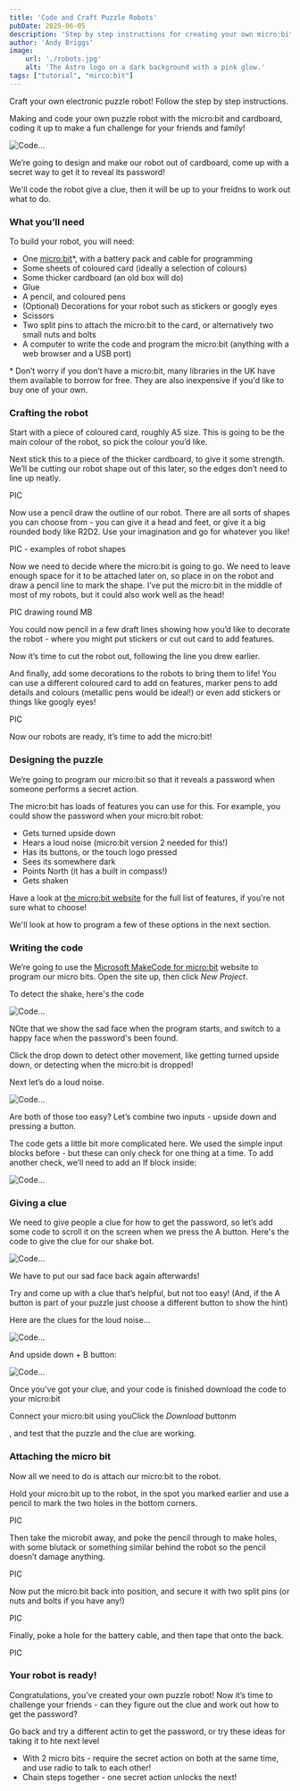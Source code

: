 ```yaml
---
title: 'Code and Craft Puzzle Robots'
pubDate: 2025-06-05
description: 'Step by step instructions for creating your own micro:bit puzzle robot!'
author: 'Andy Briggs'
image:
    url: './robots.jpg'
    alt: 'The Astro logo on a dark background with a pink glow.'
tags: ["tutorial", "mirco:bit"]
---
```


Craft your own electronic puzzle robot!  Follow the step by step instructions.

Making and code your own puzzle robot with the micro:bit and cardboard, coding it up to make a fun challenge for your friends and family!

![Code...](robots.jpg)

We’re going to design and make our robot out of cardboard, come up with a secret way to get it to reveal its password!

We'll code the robot give a clue, then it will be up to your freidns to work out what to do.

### What you’ll need

To build your robot, you will need:
* One [micro:bit](https://microbit.org)\*, with a battery pack and cable for programming
* Some sheets of coloured card (ideally a selection of colours)
* Some thicker cardboard (an old box will do)
* Glue
* A pencil, and coloured pens
* (Optional) Decorations for your robot such as stickers or googly eyes
* Scissors 
* Two split pins to attach the micro:bit to the card, or alternatively two small nuts and bolts 
* A computer to write the code and program the micro:bit (anything with a web browser and a USB port)

\* Don’t worry if you don’t have a micro:bit, many libraries in the UK have them available to borrow for free.  They are also inexpensive if you'd like to buy one of your own.

### Crafting the robot

Start with a piece of coloured card, roughly A5 size.  This is going to be the main colour of the robot, so pick the colour you’d like.

Next stick this to a piece of the thicker cardboard, to give it some strength.  We’ll be cutting our robot shape out of this later, so the edges don’t need to line up neatly.

PIC

Now use a pencil draw the outline of our robot.  There are all sorts of shapes you can choose from - you can give it a head and feet, or give it a big rounded body like R2D2.  Use your imagination and go for whatever you like!

PIC - examples of robot shapes

Now we need to decide where the micro:bit is going to go.  We need to leave enough space for it to be attached later on, so place in on the robot and draw a pencil line to mark the shape.  I’ve put the micro:bit in the middle of most of my robots, but it could also work well as the head!

PIC drawing round MB

You could now pencil in a few draft lines showing how you’d like to decorate the robot - where you might put stickers or cut out card to add features.

Now it’s time to cut the robot out, following the line you drew earlier.

And finally, add some decorations to the robots to bring them to life!  You can use a different coloured card to add on features, marker pens to add details and colours (metallic pens would be ideal!) or even add stickers or things like googly eyes!

PIC

Now our robots are ready, it’s time to add the micro:bit!

### Designing the puzzle
We’re going to program our micro:bit so that it reveals a password when someone performs a secret action.

The micro:bit has loads of features you can use for this.  For example, you could show the password when your micro:bit robot:
* Gets turned upside down
* Hears a loud noise (micro:bit version 2 needed for this!)
* Has its buttons, or the touch logo pressed
* Sees its somewhere dark
* Points North (it has a built in compass!)
* Gets shaken

Have a look at [the micro:bit website](https://microbit.org/get-started/features/overview/) for the full list of features, if you're not sure what to choose!

We'll look at how to program a few of these options in the next section.

### Writing the code

We’re going to use the [Microsoft MakeCode for micro:bit](https://makecode.microbit.org/) website to program our micro bits.  Open the site up, then click *New Project*.

To detect the shake, here's the code

![Code...](code-shake.png)

NOte that we show the sad face when the program starts, and switch to a happy face when the password's been found.

Click the drop down to detect other movement, like getting turned upside down, or detecting when the micro:bit is dropped!

Next let’s do a loud noise.  

![Code...](code-loud.png)


Are both of those too easy?  Let’s combine two inputs - upside down and pressing a button.

The code gets a little bit more complicated here.  We used the simple input blocks before - but these can only check for one thing at a time.  To add another check, we’ll need to add an If block inside:

![Code...](code-double.png)

### Giving a clue

We need to give people a clue for how to get the password, so let’s add some code to scroll it on the screen when we press the A button.  Here's the code to give the clue for our shake bot.

![Code...](clue-shake.png)

We have to put our sad face back again afterwards!

Try and come up with a clue that’s helpful, but not too easy!  (And, if the A button is part of your puzzle just choose a different button to show the hint)

Here are the clues for the loud noise...

![Code...](clue-loud.png)

And upside down + B button:

![Code...](clue-double.png)

Once you’ve got your clue, and your code is finished download the code to your micro:bit

Connect your micro:bit using youClick the *Download* buttonm

, and test that the puzzle and the clue are working.


### Attaching the micro bit

Now all we need to do is attach our micro:bit to the robot.

Hold your micro:bit up to the robot, in the spot you marked earlier and use a pencil to mark the two holes in the bottom corners.

PIC

Then take the microbit away, and poke the pencil through to make holes, with some blutack or something similar behind the robot so the pencil doesn’t damage anything.

PIC

Now put the micro:bit back into position, and secure it with two split pins (or nuts and bolts if you have any!)

PIC

Finally, poke a hole for the battery cable, and then tape that onto the back.

PIC

### Your robot is ready!

Congratulations, you’ve created your own puzzle robot!  Now it’s time to challenge your friends - can they figure out the clue and work out how to get the password?

Go back and try a different actin to get the password, or try these ideas for taking it to hte next level

* With 2 micro bits - require the secret action on both at the same time, and use radio to talk to each other!
* Chain steps together - one secret action unlocks the next!